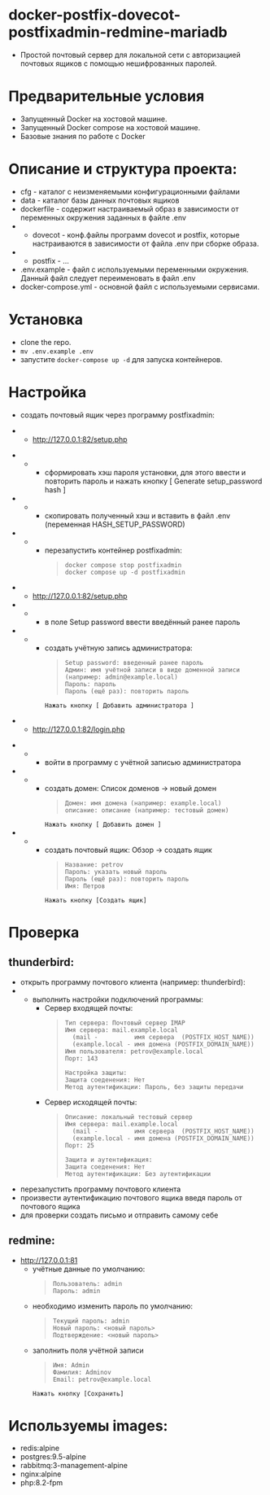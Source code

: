 # docker-postfix-dovecot-postfixadmin-redmine-mariadb
+ Простой почтовый сервер для локальной сети с авторизацией почтовых ящиков с помощью нешифрованных паролей.

# Предварительные условия
* Запущенный Docker на хостовой машине.
* Запущенный Docker compose на хостовой машине.
* Базовые знания по работе с Docker 

# Описание и структура проекта:
* cfg - каталог с неизменяемыми конфигурационными файлами
* data - каталог базы данных почтовых ящиков
* dockerfile - содержит настраиваемый образ в зависимости от переменных окружения заданных в файле .env
*  - dovecot - конф.файлы программ dovecot и postfix, которые настраиваются в зависимости от файла .env при сборке образа.
*  - postfix - ...
* .env.example - файл с используемыми переменными окружения. Данный файл следует переименовать в файл .env
* docker-compose.yml - основной файл с используемыми сервисами.

# Установка
+ clone the repo.
+ `mv .env.example .env`
+ запустите `docker-compose up -d` для запуска контейнеров.

# Настройка
+ создать почтовый ящик через программу postfixadmin:
- - http://127.0.0.1:82/setup.php
+ - - сформировать хэш пароля установки, для этого ввести и повторить пароль и нажать кнопку [ Generate setup_password hash ]
+ - - скопировать полученный хэш и вставить в файл .env (переменная HASH_SETUP_PASSWORD)
+ - - перезапустить контейнер postfixadmin:
      >     docker compose stop postfixadmin
      >     docker compose up -d postfixadmin
+ - http://127.0.0.1:82/setup.php
+ - - в поле Setup password ввести введённый ранее пароль
+ - - создать учётную запись администратора:
      >     Setup password: введенный ранее пароль
      >     Админ: имя учётной записи в виде доменной записи (например: admin@example.local)
      >     Пароль: пароль
      >     Пароль (ещё раз): повторить пароль
      `Нажать кнопку [ Добавить администратора ]`
- - http://127.0.0.1:82/login.php
+ - - войти в программу с учётной записью администратора
+ - - создать домен: Список доменов -> новый домен
      >     Домен: имя домена (например: example.local)
      >     описание: описание (например: тестовый домен)
      `Нажать кнопку [ Добавить домен ]`
+ - - создать почтовый ящик: Обзор -> создать ящик
      >     Название: petrov 
      >     Пароль: указать новый пароль 
      >     Пароль (ещё раз): повторить пароль
      >     Имя: Петров
      `Нажать кнопку [Создать ящик]`

# Проверка

## thunderbird:
+ открыть программу почтового клиента (например: thunderbird):
+ - выполнить настройки подключений программы:
    - Сервер входящей почты:
      >     Тип сервера: Почтовый сервер IMAP
      >     Имя сервера: mail.example.local
      >       (mail -          имя сервера  (POSTFIX_HOST_NAME))
      >       (example.local - имя домена (POSTFIX_DOMAIN_NAME)) 
      >     Имя пользователя: petrov@example.local
      >     Порт: 143
      > 
      >     Настройка защиты:
      >     Защита соеденения: Нет
      >     Метод аутентификации: Пароль, без защиты передачи
    - Сервер исходящей почты:
      >     Описание: локальный тестовый сервер
      >     Имя сервера: mail.example.local
      >       (mail -          имя сервера  (POSTFIX_HOST_NAME))
      >       (example.local - имя домена (POSTFIX_DOMAIN_NAME)) 
      >     Порт: 25
      > 
      >     Защита и аутентификация:
      >     Защита соеденения: Нет
      >     Метод аутентификации: Без аутентификации
+ перезапустить программу почтового клиента
+ произвести аутентификацию почтового ящика введя пароль от почтового ящика
+ для проверки создать письмо и отправить самому себе

## redmine:
+ http://127.0.0.1:81
    - учётные данные по умолчанию:
      >     Пользователь: admin
      >     Пароль: admin
    - необходимо изменить пароль по умолчанию:
      >     Текущий пароль: admin
      >     Новый пароль: <новый пароль>
      >     Подтверждение: <новый пароль>
    - заполнить поля учётной записи
      >     Имя: Admin
      >     Фамилия: Adminov
      >     Email: petrov@example.local
      `Нажать кнопку [Сохранить]`
# Используемы images:
+ redis:alpine
+ postgres:9.5-alpine
+ rabbitmq:3-management-alpine
+ nginx:alpine
+ php:8.2-fpm



